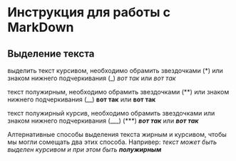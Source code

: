 # Инструкция для работы с MarkDown
## Выделение текста

выделить текст курсивом, необходимо обрамить звездочками (*) или знаком нижнего подчеркивания (_) *вот так* или _вот так_

текст полужирным, необходимо обрамить звездочками (**) или знаком нижнего подчеркивания (__)  **вот так** или __вот так__

текст полужирный курсив, необходимо обрамить звездочками или знаком нижнего подчеркивания (___)  (***) ***вот так*** или ___вот так___

Алтернативные способы выделения текста жирным и курсивом, чтобы мы могли сомещать два этих способа. 
Напривер: _текст может быть выделен курсивом и при этом быть **полужирным**_